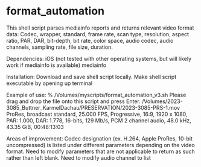 # format_automation
This shell script parses mediainfo reports and returns relevant video format data: Codec, wrapper, standard, frame rate, scan type, resolution, aspect ratio, PAR, DAR, bit-depth, bit rate, color space, audio codec, audio channels, sampling rate, file size, duration.

Dependencies:
  iOS (not tested with other operating systems, but will likely work if mediainfo is available)
  mediainfo

Installation: 
  Download and save shell script locally. 
  Make shell script executable by opening up terminal 

Example of use:
  % /Volumes/myscripts/format_automation_v3.sh
Please drag and drop the file onto this script and press Enter.
/Volumes/2023-3085_Buttner_KarmelDachau/PRESERVATION/2023-3085-PRS-1.mov 
ProRes,  broadcast standard, 25.000 FPS, Progressive, 16:9, 1920 x 1080, PAR: 1.000, DAR: 1.778, 16-bits, 129 Mb/s,
PCM 2 channel audio, 48.0 kHz, 43.35 GiB, 00:48:13:03


Areas of improvement: 
  Codec designation (ex. H.264, Apple ProRes, 10-bit uncompressed) is listed under different parameters depending on the video       format. 
  Need to modify parameters that are not applicable to return as such rather than left blank. 
  Need to modify audio channel to list 
